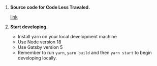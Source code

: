 1.  **Source code for Code Less Travaled.**

    [link](https://codelesstraveled.com)

1.  **Start developing.**

    - Install yarn on your local development machine
    - Use Node version 18
    - Use Gatsby version 5
    - Remember to run `yarn`, `yarn build` and then `yarn start` to begin developing locally.